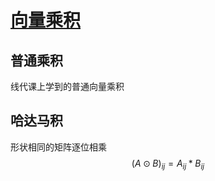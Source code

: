 # [向量乘积](https://blog.csdn.net/xq151750111/article/details/121049396)

## 普通乘积

线代课上学到的普通向量乘积

## 哈达马积

形状相同的矩阵逐位相乘
$$
(A\odot B)_{ij}=A_{ij}*B_{ij}
$$
